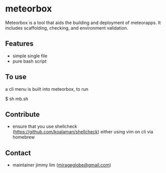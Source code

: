 
# meteorbox

Meteorbox is a tool that aids the building and deployment of meteorapps. It includes scaffolding, checking, and environment validation.

## Features

- simple single file
- pure bash script

## To use

a cli menu is built into meteorbox, to run

$ sh mb.sh

## Contribute

- ensure that you use shellcheck (https://github.com/koalaman/shellcheck) either using vim on cli via homebrew

## Contact

- maintainer jimmy lim (mirageglobe@gmail.com)
